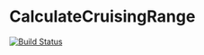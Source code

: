 # CalculateCruisingRange
[![Build Status](https://travis-ci.org/shadowmoses8/CalculateCruisingRange.svg?branch=master)](https://travis-ci.org/shadowmoses8/CalculateCruisingRange)
